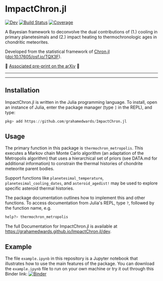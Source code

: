 # ImpactChron.jl

[![Dev](https://img.shields.io/badge/docs-dev-blue.svg)](https://grahamedwards.github.io/ImpactChron.jl/dev/)
[![Build Status](https://github.com/grahamedwards/ImpactChron.jl/actions/workflows/CI.yml/badge.svg?branch=main)](https://github.com/grahamedwards/ImpactChron.jl/actions/workflows/CI.yml?query=branch%3Amain)
[![Coverage](https://codecov.io/gh/grahamedwards/ImpactChron.jl/branch/main/graph/badge.svg)](https://codecov.io/gh/grahamedwards/ImpactChron.jl)

A Bayesian framework to deconvolve the dual contributions of (1.) cooling in primary planetesimals and (2.) impact heating to thermochronologic ages in chondritic meteorites.

Developed from the statistical framework of [Chron.jl](https://github.com/brenhinkeller/Chron.jl) ([doi:10.17605/osf.io/TQX3F](https://doi.org/10.17605/osf.io/TQX3F)).

📄 [Associated pre-print on the arXiv](https://arxiv.org/abs/2309.10906) 📄

---
---
## Installation
ImpactChron.jl is written in the Julia programming language. To install, open an instance of Julia, enter the package manager (type `]` in the REPL), and type:
```julia
pkg> add https://github.com/grahamedwards/ImpactChron.jl
```

## Usage
The primary function in this package is `thermochron_metropolis`. This executes a Markov chain Monte Carlo algorithm (an adaptation of the Metropolis algorithm) that uses a hierarchical set of priors (see DATA.md for additional information) to constrain the thermal histories of chondrite meteorite parent bodies. 

Support functions like `planetesimal_temperature`, `planetesimal_cooling_dates`, and `asteroid_agedist!` may be used to explore specific asteroid thermal histories. 

The package documentation outlines how to implement this and other functions. To access documentation from Julia's REPL, type `?`, followed by the function name, e.g.
```julia
help?> thermochron_metropolis
```

The full Documentation for ImpactChron.jl is available at https://grahamedwards.github.io/ImpactChron.jl/dev. 

## Example

The file `example.ipynb` in this repository is a Jupyter notebook that illustrates how to use the main features of the package. You can download the `example.ipynb` file to run on your own machine or try it out through this Binder link: [![Binder](https://mybinder.org/badge_logo.svg)](https://mybinder.org/v2/gh/grahamedwards/ImpactChron.jl/main?labpath=example.ipynb)